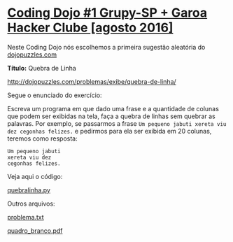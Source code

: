 # [Coding Dojo #1 Grupy-SP + Garoa Hacker Clube [agosto 2016]](https://www.meetup.com/pt-BR/Grupy-SP/events/232906086/)

Neste Coding Dojo nós escolhemos a primeira sugestão aleatória do [dojopuzzles.com](http://dojopuzzles.com)

**Título:** Quebra de Linha

http://dojopuzzles.com/problemas/exibe/quebra-de-linha/

Segue o enunciado do exercício:

Escreva um programa em que dado uma frase e a quantidade de colunas que podem ser exibidas na tela, faça a quebra de linhas sem quebrar as palavras.
Por exemplo, se passarmos a frase `Um pequeno jabuti xereta viu dez cegonhas felizes.` e pedirmos para ela ser exibida em 20 colunas, teremos como resposta:

```
Um pequeno jabuti
xereta viu dez
cegonhas felizes.
```

Veja aqui o código:

[quebralinha.py](https://github.com/grupy-sp/encontros/tree/master/2016/dojo_garoa_2016_08_09/quebralinha.py)

Outros arquivos:

[problema.txt](https://github.com/grupy-sp/encontros/tree/master/2016/dojo_garoa_2016_08_09/problema.txt)

[quadro_branco.pdf](https://github.com/grupy-sp/encontros/tree/master/2016/dojo_garoa_2016_08_09/quadro_branco.pdf)
